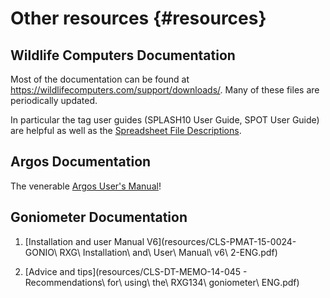 # Other resources {#resources}

## Wildlife Computers Documentation

Most of the documentation can be found at https://wildlifecomputers.com/support/downloads/. Many of these files are periodically updated.

In particular the tag user guides (SPLASH10 User Guide, SPOT User Guide) are helpful as well as the [Spreadsheet File Descriptions](https://wildlifecomputers.com/wp-content/uploads/manuals/Spreadsheet-File-Descriptions.pdf).

## Argos Documentation

The venerable [Argos User's Manual](http://www.argos-system.org/manual/)!

## Goniometer Documentation

1. [Installation and user Manual V6](resources/CLS-PMAT-15-0024-GONIO\ RXG\ Installation\ and\ User\ Manual\ v6\ 2-ENG.pdf)

2. [Advice and tips](resources/CLS-DT-MEMO-14-045 - Recommendations\ for\ using\ the\ RXG134\ goniometer\ ENG.pdf)

